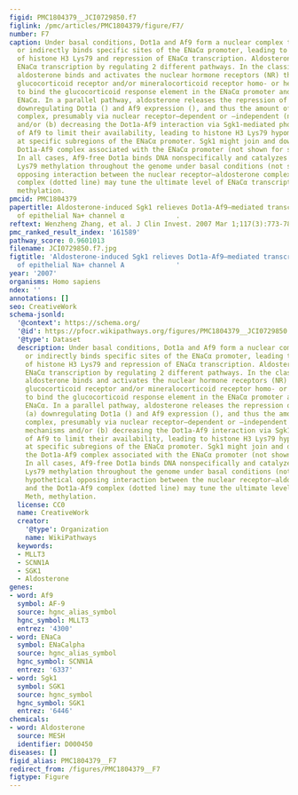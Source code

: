 ```yaml
---
figid: PMC1804379__JCI0729850.f7
figlink: /pmc/articles/PMC1804379/figure/F7/
number: F7
caption: Under basal conditions, Dot1a and Af9 form a nuclear complex that directly
  or indirectly binds specific sites of the ENaCα promoter, leading to hypermethylation
  of histone H3 Lys79 and repression of ENaCα transcription. Aldosterone stimulates
  ENaCα transcription by regulating 2 different pathways. In the classical pathway,
  aldosterone binds and activates the nuclear hormone receptors (NR) that are either
  glucocorticoid receptor and/or mineralocorticoid receptor homo- or heterodimers
  to bind the glucocorticoid response element in the ENaCα promoter and transactivate
  ENaCα. In a parallel pathway, aldosterone releases the repression of ENaCα by (a)
  downregulating Dot1a () and Af9 expression (), and thus the amount of Dot1a-Af9
  complex, presumably via nuclear receptor–dependent or –independent (not shown) mechanisms
  and/or (b) decreasing the Dot1a-Af9 interaction via Sgk1-mediated phosphorylation
  of Af9 to limit their availability, leading to histone H3 Lys79 hypomethylation
  at specific subregions of the ENaCα promoter. Sgk1 might join and downregulate the
  Dot1a-Af9 complex associated with the ENaCα promoter (not shown for simplicity).
  In all cases, Af9-free Dot1a binds DNA nonspecifically and catalyzes histone H3
  Lys79 methylation throughout the genome under basal conditions (not shown). A hypothetical
  opposing interaction between the nuclear receptor–aldosterone complex and the Dot1a-Af9
  complex (dotted line) may tune the ultimate level of ENaCα transcription. Meth,
  methylation.
pmcid: PMC1804379
papertitle: Aldosterone-induced Sgk1 relieves Dot1a-Af9–mediated transcriptional repression
  of epithelial Na+ channel α             .
reftext: Wenzheng Zhang, et al. J Clin Invest. 2007 Mar 1;117(3):773-783.
pmc_ranked_result_index: '161589'
pathway_score: 0.9601013
filename: JCI0729850.f7.jpg
figtitle: 'Aldosterone-induced Sgk1 relieves Dot1a-Af9–mediated transcriptional repression
  of epithelial Na+ channel A             '
year: '2007'
organisms: Homo sapiens
ndex: ''
annotations: []
seo: CreativeWork
schema-jsonld:
  '@context': https://schema.org/
  '@id': https://pfocr.wikipathways.org/figures/PMC1804379__JCI0729850.f7.html
  '@type': Dataset
  description: Under basal conditions, Dot1a and Af9 form a nuclear complex that directly
    or indirectly binds specific sites of the ENaCα promoter, leading to hypermethylation
    of histone H3 Lys79 and repression of ENaCα transcription. Aldosterone stimulates
    ENaCα transcription by regulating 2 different pathways. In the classical pathway,
    aldosterone binds and activates the nuclear hormone receptors (NR) that are either
    glucocorticoid receptor and/or mineralocorticoid receptor homo- or heterodimers
    to bind the glucocorticoid response element in the ENaCα promoter and transactivate
    ENaCα. In a parallel pathway, aldosterone releases the repression of ENaCα by
    (a) downregulating Dot1a () and Af9 expression (), and thus the amount of Dot1a-Af9
    complex, presumably via nuclear receptor–dependent or –independent (not shown)
    mechanisms and/or (b) decreasing the Dot1a-Af9 interaction via Sgk1-mediated phosphorylation
    of Af9 to limit their availability, leading to histone H3 Lys79 hypomethylation
    at specific subregions of the ENaCα promoter. Sgk1 might join and downregulate
    the Dot1a-Af9 complex associated with the ENaCα promoter (not shown for simplicity).
    In all cases, Af9-free Dot1a binds DNA nonspecifically and catalyzes histone H3
    Lys79 methylation throughout the genome under basal conditions (not shown). A
    hypothetical opposing interaction between the nuclear receptor–aldosterone complex
    and the Dot1a-Af9 complex (dotted line) may tune the ultimate level of ENaCα transcription.
    Meth, methylation.
  license: CC0
  name: CreativeWork
  creator:
    '@type': Organization
    name: WikiPathways
  keywords:
  - MLLT3
  - SCNN1A
  - SGK1
  - Aldosterone
genes:
- word: Af9
  symbol: AF-9
  source: hgnc_alias_symbol
  hgnc_symbol: MLLT3
  entrez: '4300'
- word: ENaCa
  symbol: ENaCalpha
  source: hgnc_alias_symbol
  hgnc_symbol: SCNN1A
  entrez: '6337'
- word: Sgk1
  symbol: SGK1
  source: hgnc_symbol
  hgnc_symbol: SGK1
  entrez: '6446'
chemicals:
- word: Aldosterone
  source: MESH
  identifier: D000450
diseases: []
figid_alias: PMC1804379__F7
redirect_from: /figures/PMC1804379__F7
figtype: Figure
---
```

